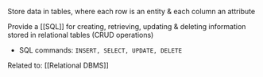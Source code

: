 Store data in tables, where each row is an entity & each column an attribute

Provide a [[SQL]] for creating, retrieving, updating & deleting information stored in relational tables (CRUD operations)
- SQL commands: `INSERT, SELECT, UPDATE, DELETE`

Related to: [[Relational DBMS]]